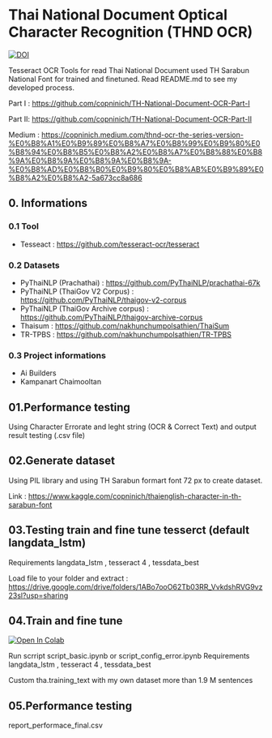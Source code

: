 # Thai National Document Optical Character Recognition (THND OCR) 
[![DOI](https://zenodo.org/badge/379371970.svg)](https://zenodo.org/badge/latestdoi/379371970)

Tesseract OCR Tools for read Thai National Document used TH Sarabun National Font for trained and finetuned.
Read README.md to see my developed process.

Part I : https://github.com/copninich/TH-National-Document-OCR-Part-I

Part II: https://github.com/copninich/TH-National-Document-OCR-Part-II


Medium : https://copninich.medium.com/thnd-ocr-the-series-version-%E0%B8%A1%E0%B9%89%E0%B8%A7%E0%B8%99%E0%B9%80%E0%B8%94%E0%B8%B5%E0%B8%A2%E0%B8%A7%E0%B8%88%E0%B8%9A%E0%B8%9A%E0%B8%9A%E0%B8%9A-%E0%B8%AD%E0%B8%B0%E0%B9%80%E0%B8%AB%E0%B9%89%E0%B8%A2%E0%B8%A2-5a673cc8a686


## 0. Informations
### 0.1 Tool
- Tesseact : https://github.com/tesseract-ocr/tesseract
### 0.2 Datasets
- PyThaiNLP (Prachathai) : https://github.com/PyThaiNLP/prachathai-67k
- PyThaiNLP (ThaiGov V2 Corpus) : https://github.com/PyThaiNLP/thaigov-v2-corpus
- PyThaiNLP (ThaiGov Archive corpus) : https://github.com/PyThaiNLP/thaigov-archive-corpus
- Thaisum : https://github.com/nakhunchumpolsathien/ThaiSum 
- TR-TPBS : https://github.com/nakhunchumpolsathien/TR-TPBS
### 0.3 Project informations
- Ai Builders
- Kampanart Chaimooltan

## 01.Performance testing 
Using Character Errorate and leght string (OCR & Correct Text) and output result testing (.csv file)

## 02.Generate dataset
Using PIL library and using TH Sarabun formart font 72 px to create dataset.

Link : https://www.kaggle.com/copninich/thaienglish-character-in-th-sarabun-font

## 03.Testing train and fine tune tesserct (default langdata_lstm)
Requirements langdata_lstm , tesseract 4 , tessdata_best

Load file to your folder and extract : https://drive.google.com/drive/folders/1ABo7ooO62Tb03RR_VvkdshRVG9vz23sl?usp=sharing

## 04.Train and fine tune
[![Open In Colab](https://colab.research.google.com/assets/colab-badge.svg)](https://colab.research.google.com/drive/102C8_iY5TtgnHSpeaAnFatcOfoMOAHgU?usp=sharing)

Run scrript script_basic.ipynb or script_config_error.ipynb
Requirements langdata_lstm , tesseract 4 , tessdata_best

Custom tha.training_text with my own dataset more than 1.9 M sentences

<!-- Load file to your folder and extract : https://drive.google.com/drive/folders/1ABo7ooO62Tb03RR_VvkdshRVG9vz23sl?usp=sharing -->

## 05.Performance testing
report_performace_final.csv




